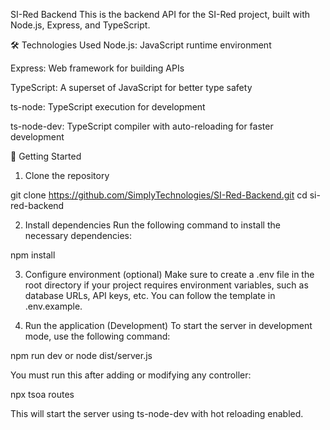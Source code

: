 SI-Red Backend
This is the backend API for the SI-Red project, built with Node.js, Express, and TypeScript.

🛠️ Technologies Used
Node.js: JavaScript runtime environment

Express: Web framework for building APIs

TypeScript: A superset of JavaScript for better type safety

ts-node: TypeScript execution for development

ts-node-dev: TypeScript compiler with auto-reloading for faster development

🚀 Getting Started

1. Clone the repository

git clone https://github.com/SimplyTechnologies/SI-Red-Backend.git
cd si-red-backend

2. Install dependencies
   Run the following command to install the necessary dependencies:

npm install

3. Configure environment (optional)
   Make sure to create a .env file in the root directory if your project requires environment variables, such as database URLs, API keys, etc. You can follow the template in .env.example.

4. Run the application (Development)
   To start the server in development mode, use the following command:

npm run dev
or
node dist/server.js

You must run this after adding or modifying any controller:

npx tsoa routes

This will start the server using ts-node-dev with hot reloading enabled.
